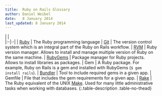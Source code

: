 ```yaml
---
title:  Ruby on Rails Glossary
author: Daniel Weibel
date:   8 January 2014
last_updated: 8 January 2014
---
```


|  |  
|:-|:-|
| [Ruby](https://www.ruby-lang.org/en/) | The Ruby programming language 
| [Git](https://git-scm.com/) | The version control system which is an integral part of the Ruby on Rails workflow.
| [RVM](https://rvm.io/) | Ruby version manager. Allows to install and manage multiple version of Ruby on the same machine. 
| [RubyGems](https://github.com/rubygems/rubygems) | Package manager for Ruby projects. Allows to install libraries as packages. 
| Gem | A Ruby package. For example, Ruby on Rails is a gem and installed with RubyGems (`$ gem install rails`). 
| [Bundler](http://bundler.io/) | Tool to include required gems in a given app.
| Gemfile | File that includes the gem requirements for a given app.
| [Rake](https://github.com/ruby/rake) | The Ruby equivalent of the UNIX [Make](https://en.wikipedia.org/wiki/Make_(software)). Used for many little administrative tasks when working with databases.
{:.table-description .table-no-thead}


